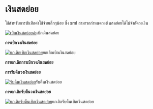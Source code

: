# เงินสดย่อย

ใช้สำหรับการบันทึกค่าใช้จ่ายเล็กๆน้อย ซึ่ง sml
สามารถกำหนดวงงเินสดย่อยได้ไม่จำกัดวงเงิน

[![เบิกเงินสดย่อยค่ะ](http://www.smlaccount.com/manual/wp-content/uploads/2017/10/เบิกเงินสดย่อยค่ะ.jpg)](http://www.smlaccount.com/manual/wp-content/uploads/2017/10/เบิกเงินสดย่อยค่ะ.jpg)เบิกเงินสดย่อย

**การเบิกวงเงินสดย่อย**

[![ยกเลิกเบิกเงินสดย่อย](http://www.smlaccount.com/manual/wp-content/uploads/2017/10/ยกเลิกเบิกเงินสดย่อย.jpg)](http://www.smlaccount.com/manual/wp-content/uploads/2017/10/ยกเลิกเบิกเงินสดย่อย.jpg)ยกเลิกเบิกเงินสดย่อย

**การยกเลิกการเบิกวงเงินสดย่อย**

**การรับคืนวงเงินสดย่อย**

[![รับคืนเงินสดย่อย](http://www.smlaccount.com/manual/wp-content/uploads/2017/10/รับคืนเงินสดย่อย.jpg)](http://www.smlaccount.com/manual/wp-content/uploads/2017/10/รับคืนเงินสดย่อย.jpg)รับคืนเงินสดย่อย

**การยกเลิกรับคืนวงเงินสดย่อย**

[![ยกเลิกรับคืนเบิกเงินสดย่อย](http://www.smlaccount.com/manual/wp-content/uploads/2017/10/ยกเลิกรับคืนเบิกเงินสดย่อย.jpg)](http://www.smlaccount.com/manual/wp-content/uploads/2017/10/ยกเลิกรับคืนเบิกเงินสดย่อย.jpg)ยกเลิกรับคืนเบิกเงินสดย่อย



